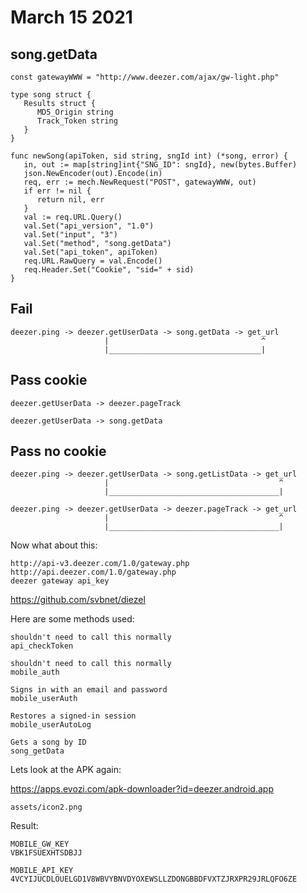 # March 15 2021

## song.getData

~~~
const gatewayWWW = "http://www.deezer.com/ajax/gw-light.php"

type song struct {
   Results struct {
      MD5_Origin string
      Track_Token string
   }
}

func newSong(apiToken, sid string, sngId int) (*song, error) {
   in, out := map[string]int{"SNG_ID": sngId}, new(bytes.Buffer)
   json.NewEncoder(out).Encode(in)
   req, err := mech.NewRequest("POST", gatewayWWW, out)
   if err != nil {
      return nil, err
   }
   val := req.URL.Query()
   val.Set("api_version", "1.0")
   val.Set("input", "3")
   val.Set("method", "song.getData")
   val.Set("api_token", apiToken)
   req.URL.RawQuery = val.Encode()
   req.Header.Set("Cookie", "sid=" + sid)
}
~~~

## Fail

~~~
deezer.ping -> deezer.getUserData -> song.getData -> get_url
                     |                                  ^
                     |__________________________________|
~~~

## Pass cookie

~~~
deezer.getUserData -> deezer.pageTrack
~~~

~~~
deezer.getUserData -> song.getData
~~~

## Pass no cookie

~~~
deezer.ping -> deezer.getUserData -> song.getListData -> get_url
                     |                                      ^
                     |______________________________________|
~~~

~~~
deezer.ping -> deezer.getUserData -> deezer.pageTrack -> get_url
                     |                                      ^
                     |______________________________________|
~~~

Now what about this:

~~~
http://api-v3.deezer.com/1.0/gateway.php
http://api.deezer.com/1.0/gateway.php
deezer gateway api_key
~~~

https://github.com/svbnet/diezel

Here are some methods used:

~~~
shouldn't need to call this normally
api_checkToken

shouldn't need to call this normally
mobile_auth

Signs in with an email and password
mobile_userAuth

Restores a signed-in session
mobile_userAutoLog

Gets a song by ID
song_getData
~~~

Lets look at the APK again:

https://apps.evozi.com/apk-downloader?id=deezer.android.app

~~~
assets/icon2.png
~~~

Result:

~~~
MOBILE_GW_KEY
VBK1FSUEXHTSDBJJ

MOBILE_API_KEY
4VCYIJUCDLOUELGD1V8WBVYBNVDYOXEWSLLZDONGBBDFVXTZJRXPR29JRLQFO6ZE
~~~
